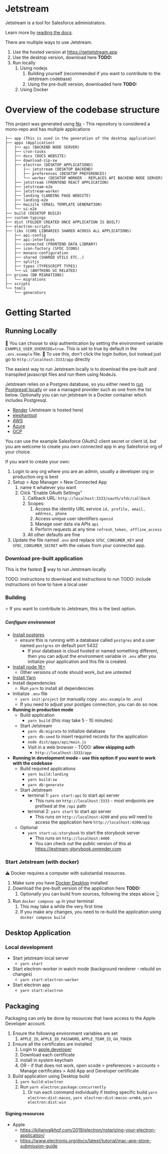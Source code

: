 # Jetstream

Jetstream is a tool for Salesforce administrators.

Learn more by [reading the docs](https://docs.getjetstream.app/).

There are multiple ways to use Jetstream.

1. Use the hosted version at https://getjetstream.app
2. Use the desktop version, download here **TODO:**
3. Run locally
   1. Using nodejs
      1. Building yourself (recommended if you want to contribute to the Jetstream codebase)
      2. Using the pre-built version, downloaded here **TODO:**
   2. Using Docker

# Overview of the codebase structure

This project was generated using [Nx](https://nx.dev) - This repository is considered a mono-repo and has multiple applications

```
├── app (This is used in the generation of the desktop application)
├── apps (Application)
│   ├── api (BACKEND NODE SERVER)
│   ├── cron-tasks
│   ├── docs (DOCS WEBSITE)
│   ├── download-zip-sw
│   ├── electron (DESKTOP APPLICATIONS)
│   │   ├── jetstream (DESKTOP BACKEND)
│   │   ├── preferences (DESKTOP PREFERENCES)
│   │   └── worker (DESKTOP WORKER - REPLACES API BACKEND NODE SERVER)
│   ├── jetstream (FRONTEND REACT APPLICATION)
│   ├── jetstream-e2e
│   ├── jetstream-worker
│   ├── landing (LANDING PAGE WEBSITE)
│   ├── landing-e2e
│   ├── maizzle (EMAIL TEMPLATE GENERATION)
│   └── ui-e2e
├── build (DESKTOP BUILD)
├── custom-typings
├── dist (FOLDER CREATED ONCE APPLICATION IS BUILT)
├── electron-scripts
├── libs (CORE LIBRARIES SHARED ACROSS ALL APPLICATIONS)
│   ├── api-config
│   ├── api-interfaces
│   ├── connected (FRONTEND DATA LIBRARY)
│   ├── icon-factory (SFDC ICONS)
│   ├── monaco-configuration
│   ├── shared (SHARED UTILS ETC..)
│   ├── splitjs
│   ├── types (TYPESCRIPT TYPES)
│   └── ui (ANYTHING UI RELATED)
├── prisma (DB MIGRATIONS)
│   └── migrations
├── scripts
└── tools
    └── generators
```

# Getting Started

## Running Locally

📓 You can choose to skip authentication by setting the environment variable `EXAMPLE_USER_OVERRIDE=true`. This is set to true by default in the `.env.example` file.
🌟 To use this, don't click the login button, but instead just go to `http://localhost:3333/app` directly

The easiest way to run Jetstream locally is to download the pre-built and transpiled javascript files and run them using NodeJs.

Jetstream relies on a Postgres database, so you either need to [run Postgresql locally](https://www.postgresql.org/download/) or use a managed provider such as one from the list below. Optionally you can run jetstream in a Docker container which includes Postgresql.

- [Render](https://render.com/) (Jetstream is hosted here)
- [elephantsql](https://www.elephantsql.com/plans.html)
- [AWS](https://aws.amazon.com/rds/postgresql/)
- [Azure](https://azure.microsoft.com/en-us/services/postgresql/)
- [GCP](https://cloud.google.com/sql/docs/postgres)

You can use the example Salesforce OAuth2 client secret or client id, but you are welcome to create you own connected app in any Salesforce org of your choice.

If you want to create your own:

1. Login to any org where you are an admin, usually a developer org or production org is best
2. Setup > App Manager > New Connected App
   1. name it whatever you want
   2. Click "Enable OAuth Settings"
      1. Callback URL: `http://localhost:3333/oauth/sfdc/callback`
      2. Scopes:
         1. Access the identity URL service `id, profile, email, address, phone`
         2. Access unique user identifiers `openid`
         3. Manage user data via APIs `api`
         4. Perform requests at any time `refresh_token, offline_access`
      3. All other defaults are fine
3. Update the file named `.env` and replace `SFDC_CONSUMER_KEY` and `SFDC_CONSUMER_SECRET` with the values from your connected app.

### Download pre-built application

This is the fastest 🏃 way to run Jetstream locally.

TODO: instructions to download and instructions to run
TODO: include instructions on how to have a local user

### Building

⭐ If you want to contribute to Jetstream, this is the best option.

##### Configure environment

- [Install postgres](https://www.postgresql.org/download/)
  - ensure this is running with a database called `postgres` and a user named `postgres` on default port 5432
    - If your database is cloud hosted or named something different, then you can adjust the environment variable in `.env` after you initialize your application and this file is created.
- [Install node 16+](https://nodejs.org/en/download/)
  - Other versions of node should work, but are untested
- [Install Yarn](https://classic.yarnpkg.com/lang/en/docs/install/#mac-stable)
- Install dependencies
  - Run `yarn` to install all dependencies
- Initialize `.env` file
  - `yarn init:project` (or manually copy `.env.example` to `.env`)
  - If you need to adjust your postges connection, you can do so now.
- **Running in production mode**
  - Build application
    - `yarn build` (this may take 5 - 10 minutes)
  - Start Jetstream
    - `yarn db:migrate` to initialize database
    - `yarn db:seed` to insert required records for the application
    - `node dist/apps/api/main.js`
    - Visit in a web browser - TODO: **allow skipping auth**
      - `http://localhost:3333/app`
- **Running in development mode - use this option if you want to work with the codebase**
  - Build required applications
    - `yarn build:landing`
    - `yarn build:sw`
    - `yarn db:generate`
  - Start Jetstream
    - terminal 1: `yarn start:api` to start api server
      - This runs on `http://localhost:3333` - most endpoints are prefixed at the `/api` path
    - terminal 2: `yarn start` to start api server
      - This runs on `http://localhost:4200` and you will need to access the application here `http://localhost:4200/app`
  - Optional
    - `yarn start:ui:storybook` to start the storybook server
      - This runs on `http://localhost:4400`
      - You can check out the public version of this at https://jestream-storybook.onrender.com

### Start Jetstream (with docker)

⚠️ Docker requires a computer with substantial resources.

1. Make sure you have [Docker Desktop](https://www.docker.com/products/docker-desktop/) installed
2. Download the pre-built version of the application here **TODO:**
   1. Optionally you can build from sources, following the steps above 👆
3. Run `docker compose up` in your terminal
   1. This may take a while the very first time
   2. If you make any changes, you need to re-build the application using `docker compose build`

## Desktop Application

### Local development

- Start jetstream local server
  - `yarn start`
- Start electron-worker in watch mode (background renderer - rebuild on changes)
  - `yarn start:electron-worker`
- Start electron app
  - `yarn start:electron`

## Packaging

Packaging can only be done by resources that have access to the Apple Developer account.

1. Ensure the following environment variables are set
   1. `APPLE_ID`, `APPLE_ID_PASSWORD`, `APPLE_TEAM_ID`, `GH_TOKEN`
2. Ensure all the certificates are installed
   1. Login to [apple.developer](https://developer.apple.com/account/resources/certificates/list)
   2. Download each certificate
   3. install in system keychain
   4. OR - if that does not work, open xcode > preferences > accounts > Manage certificates > Add App and Developer certificate
3. Build application using Desktop build
   1. `yarn build:electron`
   2. Run `yarn electron:package:concurrently`
      1. Or run each command individually if testing specific build `yarn electron:dist:macos`, `yarn electron:dist:macos-arm64`, `yarn electron:dist:win`

#### Signing resources

- Apple
  - https://kilianvalkhof.com/2019/electron/notarizing-your-electron-application/
  - https://www.electronjs.org/docs/latest/tutorial/mac-app-store-submission-guide
